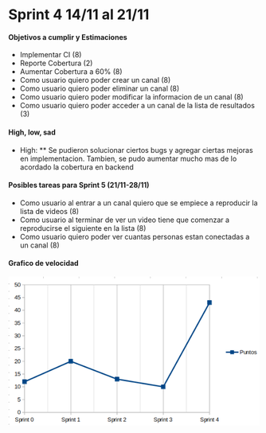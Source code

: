 # Sprint 4    14/11 al 21/11

#### Objetivos a cumplir y Estimaciones

- Implementar CI (8)
- Reporte Cobertura (2)
- Aumentar Cobertura a 60% (8)
- Como usuario quiero poder crear un canal (8)
- Como usuario quiero poder eliminar un canal (8)
- Como usuario quiero poder modificar la informacion de un canal (8)
- Como usuario quiero poder acceder a un canal de la lista de resultados (3)

#### High, low, sad 
 
* High: 
** Se pudieron solucionar ciertos bugs y agregar ciertas mejoras en implementacion. Tambien, se pudo aumentar mucho mas de lo acordado la cobertura en backend

#### Posibles tareas para Sprint 5  (21/11-28/11)
- Como usuario al entrar a un canal quiero que se empiece a reproducir la lista de videos (8)
- Como usuario al terminar de ver un video tiene que comenzar a reproducirse el siguiente en la lista (8)
- Como usuario quiero poder ver cuantas personas estan conectadas a un canal (8)


#### Grafico de velocidad
![grafico de velocidad](https://github.com/ColoJose/unquitube-iisoft/blob/master/docs/sprintDocumentation/graficoVelocidadSprint4.png?raw=true)
